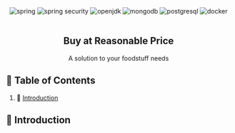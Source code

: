 <div align="center">
  <div>
        <img src="https://img.shields.io/badge/-Spring-black?style=for-the-badge&logoColor=white&logo=spring&color=6FB33F" alt="spring" />
        <img src="https://img.shields.io/badge/-SPRING_SECURITY-black?style=for-the-badge&logoColor=white&logo=springsecurity&color=6DB33F" alt="spring security" />
        <img src="https://img.shields.io/badge/-JAVA-black?style=for-the-badge&logoColor=white&logo=openjdk&color=000000" alt="openjdk" />
        <img src="https://img.shields.io/badge/-MONGODB-black?style=for-the-badge&logoColor=white&logo=mongodb&color=47A248" alt="mongodb" />
        <img src="https://img.shields.io/badge/-P-black?style=for-the-badge&logoColor=white&logo=postgresql&color=4169E1" alt="postgresql" />
        <img src="https://img.shields.io/badge/-Docker-black?style=for-the-badge&logoColor=white&logo=docker&color=2496ED" alt="docker" />
  </div>
  </br>
  <h2 align="center"> Buy at Reasonable Price</h2>
  <div align="center"> A solution to your foodstuff needs</div>
  
</div>

## 📑 Table of Contents
1. 🤖 [Introduction](#-introduction)






## 🤖 Introduction
